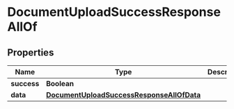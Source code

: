 

# DocumentUploadSuccessResponseAllOf


## Properties

| Name | Type | Description | Notes |
|------------ | ------------- | ------------- | -------------|
|**success** | **Boolean** |  |  [optional] |
|**data** | [**DocumentUploadSuccessResponseAllOfData**](DocumentUploadSuccessResponseAllOfData.md) |  |  [optional] |



